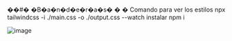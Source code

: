 ��#� �B�a�n�d�e�r�a�s�
�
�
Comando para ver  los  estilos 
npx tailwindcss -i ./main.css -o ./output.css --watch 
instalar  npm i 

![image](https://user-images.githubusercontent.com/73974348/221385213-553f715c-f8c2-4dbe-b48c-2b143bb44c8c.png)
